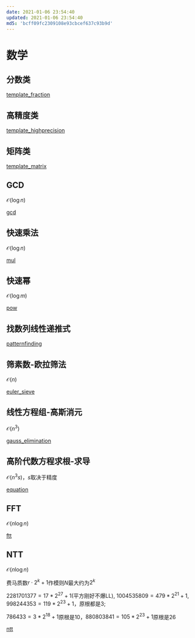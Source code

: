 ```yaml
---
date: 2021-01-06 23:54:40
updated: 2021-01-06 23:54:40
md5: 'bcff09fc2309108e93cbcef637c93b9d'
---
```


# 数学

## 分数类

[template_fraction](cpp/template_fraction.cpp ':include :type=code')

## 高精度类

[template_highprecision](cpp/template_highprecision.cpp ':include :type=code')

## 矩阵类

[template_matrix](cpp/template_matrix.cpp ':include :type=code')

## GCD

$\mathcal{O} (\log n)$

[gcd](cpp/gcd.cpp ':include :type=code')

## 快速乘法

$\mathcal{O} (\log n)$

[mul](cpp/mul.cpp ':include :type=code')

## 快速幂

$\mathcal{O} (\log m)$

[pow](cpp/pow.cpp ':include :type=code')

## 找数列线性递推式

[patternfinding](cpp/patternfinding.cpp ':include :type=code')

## 筛素数-欧拉筛法

$\mathcal{O} (n)$

[euler_sieve](cpp/euler_sieve.cpp ':include :type=code')

## 线性方程组-高斯消元

$\mathcal{O} (n^3)$

[gauss_elimination](cpp/gauss_elimination.cpp ':include :type=code')

## 高阶代数方程求根-求导

$\mathcal{O} (n^3 s)$，$s$取决于精度

[equation](cpp/equation.cpp ':include :type=code')

## FFT

$\mathcal{O} (n\log n)$

[ftt](cpp/fft.cpp ':include :type=code')

## NTT

$\mathcal{O} (n\log n)$

费马质数$r\cdot 2^k+1$作模则$N$最大约为$2^k$

$2281701377=17*2^{27}+1$(平方刚好不爆LL), $1004535809=479*2^{21}+1, 998244353=119*2^{23}+1$，原根都是3;

$786433=3*2^{18}+1$原根是10，$880803841=105*2^{23}+1$原根是26

[ntt](cpp/ntt.cpp ':include :type=code')

